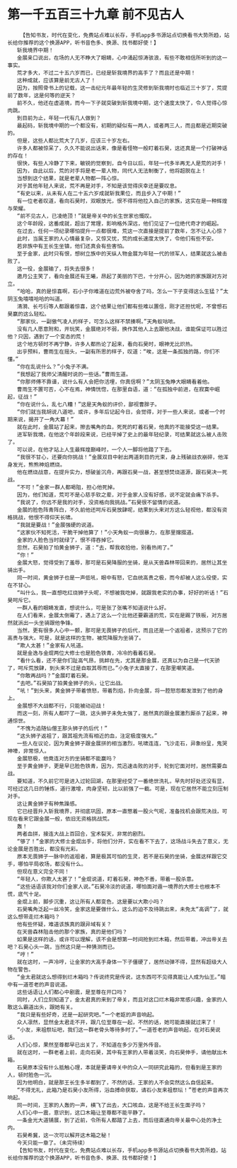 # 第一千五百三十九章 前不见古人
        【告知书友，时代在变化，免费站点难以长存，手机app多书源站点切换看书大势所趋，站长给你推荐的这个换源APP，听书音色多、换源、找书都好使！】
       斩我境界中期！
       金展亲口说出，在场的人无不睁大了眼睛，心中涌起惊涛骇浪，有些不敢相信所听到的这一事实。
       荒才多大，不过二十五六岁而已，已经是斩我境界的高手了？而且还是中期！
       这种成就，应该算是前无古人了！
       因为，按照骨书上的记载，这一击纪元年最年轻的生灵修到斩我境时也临近三十岁了，荒提前了数年，这是何等的逆天？
       前不久，他还在虚道境，而今一下子就突破到斩我境中期，这个速度太快了，令人觉得心惊肉跳。
       到目前为止，年轻一代有几人做到？
       最起码，斩我境中期的一个都没有，初期的疑似有一两人，或者两三人，而且都是近期突破的。
       但是，这些人都比荒大了几岁，应该三十岁左右。
       许多人都被惊呆了，久久不能说出话来，像是看怪物一般盯着石昊，这还真是一个打破神话的存在！
       很快，有些人冷静了下来，敏锐的觉察到，自今日以后，年轻一代多半再无人是荒的对手！
       因为，自此以后，荒的对手将是老一辈人物，同代人无法制衡了，他将超脱在上！
       当想到这个结果，就是老辈人物都一阵心惊。
       对于其他年轻人来说，荒不再是对手，不知是该觉得庆幸还是要叹息。
       “有史以来，从未有人在二十五六岁成就斩我果位，而且步入了中期！”
       有一位老者叹道，看向石昊时，双眼放光，恨不得将他拉入自己的家族，这实在是一种辉煌与荣耀。
       “前不见古人，已凌绝顶！”就是帝关中的长生世家也慨叹。
       这个年龄段，这番成就，超出了常理，影响格外深远，他们见证了一位绝代奇才的崛起。
       在过去，任何一项纪录哪怕提升一点都很难，荒这一次直接是提前了数年，怎不让人心惊？
       此时，当属王家的人心情最复杂，又惊又忧，荒的成长速度太快了，令他们有些不安。
       若非族中有王长生坐镇，他们还真会有些害怕。
       至于金家，此时只有恨，想树立族中的天纵人物金展为年轻一代的领军人，结果就这么被击败了。
       这一役，金展输了，将失去很多！
       邀月公主笑了，看向金展还有王曦，昂起了美丽的下巴，十分开心，因为她的家族跟对方对立。
       “哈哈，真的是惊喜啊，石小子你难道在边荒外被夺舍了吗，怎么一下子变得这么生猛？”太阴玉兔嘻嘻哈哈的叫道。
       清漪、长弓衍等人都跟着惊喜，这个结果让他们都有些难以置信，刚才还担忧呢，不曾想石昊赢的这么轻松。
       “那家伙，一副傲气凌人的样子，可怎么这样不禁揍啊。”天角蚁咕哝。
       没有几人愿意附和，开玩笑，金展绝对不弱，换作其他人上去跟他决战，谁能保证可以胜过他？只因，遇到了一个变态的荒！
       这个地方顿时不再宁静，许多人都热论了起来，看向石昊时，眼神无比炽热。
       出乎预料，曹雨生在摇头，一副有所思的样子，叹道：“唉，这是一条孤独的路，你们不懂。”
       “你在乱说什么？”小兔子不满。
       “我想起了我师父清醒时说的一些话。”曹雨生道。
       “你那师傅不靠谱，说什么有人会把你活埋，你真信啊？”太阴玉兔睁大眼睛看着他。
       曹雨生不置可否，心不在焉，神情恍惚，在那里自语，道：“在孤独中前进，在寂寞中崛起，征战！”
       “你在说什么，乱七八糟！”这是天角蚁的评价，鄙视曹胖子。
       “你们就当我胡说八道吧，或许，多年后记起今日，会觉得，对于一些人来说，或者一个时期来说，揭开了一角大幕！”
       就在此时，金展站了起来，擦去嘴角的血，死死的盯着石昊，他真的不能接受这一结果。
       进军斩我境，在他这个年龄段来说，已经平掉了史上的最年轻纪录，可结果就这么被人击败了。
       可以说，在他才站上人生最辉煌巅峰时，一个人一脚将他踏了下去。
       “我很不甘心，还要向你挑战！”金展双目中射出两道刺目的光束，身上残破战衣崩碎，他浑身发光，熊熊神焰燃烧。
       他在燃烧战意，在提升实力，想破釜沉舟，再跟石昊一战，甚至想焚烧道源，跟石昊决一死战。
       “不可！”金家一群人都喝阻，担心他死掉。
       因为，他们知道，荒可不是心慈手软之辈，对于金家人没有好感，说不定就会痛下杀手。
       “我说了，你远不是我的对手，没资格向我挑战。”石昊很不留情的说道。
       金展的脸色阵青阵白，不久前他还呵斥石昊放肆呢，结果到头来对方这么轻视他，都没有资格挑战，他恨不得仰天长啸。
       “我就是要战！”金展强硬的说道。
       “这家伙不知死活，干脆干掉他算了！”小天角蚁一向很暴力，在那里撺掇道。
       金家的人脸色当时就绿了，恨不得吞掉它。
       忽然，石昊拍了怕黄金狮子，道：“去，帮我收拾他，别看热闹了。”
       “你！”
       金展大怒，觉得受到了羞辱，那可是石昊降服的坐骑，是从天兽森林带回来的，居然让其坐骑出手。
       同一时间，黄金狮子也是一声低吼，眼中有怒，它血统高贵之极，而今却被人这么役使，实在不甘心。
       “叫什么，我一直想吃红烧狮子头呢，不想被我吃掉，就跟我老实的办事，好好的听话！”石昊呵斥它。
       一群人看的眼睛发直，想说什么，可是张了张嘴不知道说什么好。
       在人们看来，金展太倒霉了，遇上了这么一个比他还要霸道的荒，实在是踢了铁板，对方居然就派出一头坐骑跟他争锋。
       当然，更有很多人心中一颤，那可是无畏狮子的后代，而且还是一个返祖者，这预示了它的高贵与强大。可是，就是这样的生物，被荒降服为坐骑了。
       “欺人太甚！”金家有人吼道。
       就是金逸与金焜两位大修士也是脸色铁青，冷冷的看着石昊。
       “看什么看，还不是你们趾高气昂，挑衅在先，尤其是那金展，还真以为自己是一代天骄了，呵斥荒放肆，到头来不过是自取其辱而已。”小兔子太直接了，在那里嘲笑道。
       “你敢再战吗？”金展盯着石昊。
       “去吧。”石昊拍了拍黄金狮子的头，让它出战。
       “吼！”到头来，黄金狮子带着愤怒，带着烈焰，扑向金展，将一腔怒怨都发泄到了他的身上。
       金展想不大战都不行，只能被动迎战！
       而这一刻，所有人都吓了一跳，这头狮子未免太强了，居然真的跟金展激烈厮杀了起来，神通惊世。
       “不愧为追随仙僧王那头狮子的后代！”
       “这头狮子返祖了，跟其祖先流有相近的血，注定极度强大。”
       一些人在议论，因为黄金狮子跟金展拼的相当激烈，吼啸连连，飞沙走石，异象纷呈，鬼哭神嚎，非常惊人。
       金展怒极，他竟连对方的坐骑都不能赢吗？
       至于黄金狮子，更是早已脸色铁青，因为，荒迅速击败的对手，轮到它面对时，居然需要血战。
       要知道，不久前它可是进入过轮回湖，在那里经受了一番绝世洗礼，早先时好处还没有显，可经过这几日的锤炼，道行激增，肉身坚韧，比以前强了一截。可是，现在它居然不能立刻压制对手。
       这让黄金狮子有种焦躁感。
       它已经晋升入斩我境界，并彻底巩固，原本一直憋着一股火气呢，准备找机会跟荒决战，可现在看来它跟金展一般，依旧无资格挑战荒。
       轰！
       两者血拼，接连大战上百回合，宝术裂天，非常的剧烈。
       “够了！”金家的大修士金焜出手，将他们分开，实在看不下去了，这场战斗失去了意义，无论金展是否胜出，都没有光彩。
       原本无畏狮子一脉中的返祖者，算是极其可怕的生灵，若不是石昊的坐骑，金展这样跟它交手，哪怕平局收场，都没有什么。
       但现在意义完全不同！
       “年轻人，你欺人太甚了！”金焜说道，盯着石昊，神色不善，带着一股杀意。
       “这些话语该我对你们金家人说。”石昊冷淡的说道，哪怕面对遁一境界的大修士也根本不慌，底气十足。
       金焜上前，脚步沉重，这让所有人都变色，这是要以大欺小吗？
       石昊嘴角泛起一丝冷笑，金家这是要做什么，这么的迫不及待跳出来，未免太“高调”了，就这么想带走烂木箱吗？
       他有些怀疑，难道该族真的跟异域有关？
       在天兽森林阻击他的那个家族，真的是他们吗？
       如果是这样的话，或许可以理解，该不会是想第一时间抢到烂木箱，然后带着，冲出帝关去吧？石昊心头一跳，当然这只是一种猜测而已。
       “哼！”
       就在这时，一声冷哼，让金家的大高手身体一下子僵硬了，居然动弹不得，显然有超级大人物在警告。
       “金太君就这么想得到烂木箱吗？传说终究是传说，这东西可不见得真能让人成为仙王。”暗中有一道苍老的声音说道。
       这些话语让人们都心中剧震，是至尊在开口吗？
       同时，人们立刻知道了，金太君真的来到了帝关，而且对这口烂木箱非常感兴趣，金家的人敢这么霸道出头，跟她有关。
       “我只是有些好奇，还是一起研究吧。”一个老妪的声音响起。
       众人凛然，显然金太君走不开，跟几位至尊在一起，不然的话，她可能直接就过来了！
       “小友，来祖祭坛吧，我们这一群老骨头等待多时了。”一道苍老的声音响起，在对石昊说话。
       人们心惊，果然至尊都早已出关了，不知道在多少万里外传音。
       就在这时，一群老者上前，走向石昊，其中有王家的人带着淡笑，向石昊伸手，请他献出木箱。
       石昊原本没有什么抵触心理，本就是要请帝关中的众人一同研究此箱的，但看到是王家的人，顿时脸色一沉。
       因为他明白，就是那王长生多半都到了，不然的话，王家的人不会突然这么自信起来。
       “不得无礼，此箱乃是石昊小友所得，浴血搏命获取，请石小友来祖祭坛！”苍老的声音再次响起。
       同一时间，王家的人轰的一声，横飞了出去，大口咳血，这是不给王长生面子吗？
       人们心中一震，意识到，这口木箱让至尊都不能平静了。
       一条金光大道铺展，到了近前，令所有人都踏了上去，而后径直通向帝关最中心处的净土内。
       石昊希冀，这一次可以解开这木箱之秘！
       今天只能一章了。（未完待续）
       【告知书友，时代在变化，免费站点难以长存，手机app多书源站点切换看书大势所趋，站长给你推荐的这个换源APP，听书音色多、换源、找书都好使！】